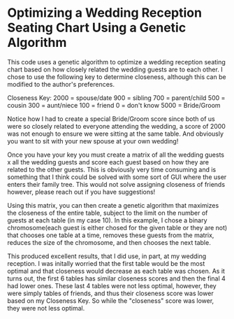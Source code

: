 # Optimizing a Wedding Reception Seating Chart Using a Genetic Algorithm

This code uses a genetic algorithm to optimize a wedding reception seating chart based on how closely related the wedding guests are to each other. I chose to use the following key to determine closeness, although this can be modified to the author's preferences.

Closeness Key:
2000 = spouse/date
900 = sibling
700 = parent/child
500 = cousin
300 = aunt/niece
100 = friend
0 = don't know
5000 = Bride/Groom 

Notice how I had to create a special Bride/Groom score since both of us were so closely related to everyone attending the wedding, a score of 2000 was not enough to ensure we were sitting at the same table. And obviously you want to sit with your new spouse at your own wedding!

Once you have your key you must create a matrix of all the wedding guests x all the wedding guests and score each guest based on how they are related to the other guests. This is obviously very time consuming and is something that I think could be solved with some sort of GUI where the user enters their family tree. This would not solve assigning closeness of friends however, please reach out if you have suggestions!

Using this matrix, you can then create a genetic algorithm that maximizes the closeness of the entire table, subject to the limit on the number of guests at each table (in my case 10). In this example, I chose a binary chromosome(each guest is either chosed for the given table or they are not) that chooses one table at a time, removes these guests from the matrix, reduces the size of the chromosome, and then chooses the next table.

This produced excellent results, that I did use, in part, at my wedding reception. I was initally worried that the first table would be the most optimal and that closeness would decrease as each table was chosen. As it turns out, the first 6 tables has similar closeness scores and then the final 4 had lower ones. These last 4 tables were not less optimal, however, they were simply tables of friends, and thus their closeness score was lower based on my Closeness Key. So while the "closeness" score was lower, they were not less optimal.
